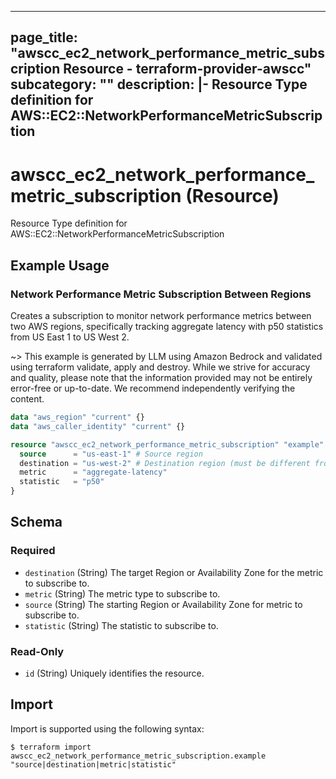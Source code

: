 
---
page_title: "awscc_ec2_network_performance_metric_subscription Resource - terraform-provider-awscc"
subcategory: ""
description: |-
  Resource Type definition for AWS::EC2::NetworkPerformanceMetricSubscription
---

# awscc_ec2_network_performance_metric_subscription (Resource)

Resource Type definition for AWS::EC2::NetworkPerformanceMetricSubscription

## Example Usage

### Network Performance Metric Subscription Between Regions

Creates a subscription to monitor network performance metrics between two AWS regions, specifically tracking aggregate latency with p50 statistics from US East 1 to US West 2.

~> This example is generated by LLM using Amazon Bedrock and validated using terraform validate, apply and destroy. While we strive for accuracy and quality, please note that the information provided may not be entirely error-free or up-to-date. We recommend independently verifying the content.

```terraform
data "aws_region" "current" {}
data "aws_caller_identity" "current" {}

resource "awscc_ec2_network_performance_metric_subscription" "example" {
  source      = "us-east-1" # Source region
  destination = "us-west-2" # Destination region (must be different from source)
  metric      = "aggregate-latency"
  statistic   = "p50"
}
```

<!-- schema generated by tfplugindocs -->
## Schema

### Required

- `destination` (String) The target Region or Availability Zone for the metric to subscribe to.
- `metric` (String) The metric type to subscribe to.
- `source` (String) The starting Region or Availability Zone for metric to subscribe to.
- `statistic` (String) The statistic to subscribe to.

### Read-Only

- `id` (String) Uniquely identifies the resource.

## Import

Import is supported using the following syntax:

```shell
$ terraform import awscc_ec2_network_performance_metric_subscription.example "source|destination|metric|statistic"
```
